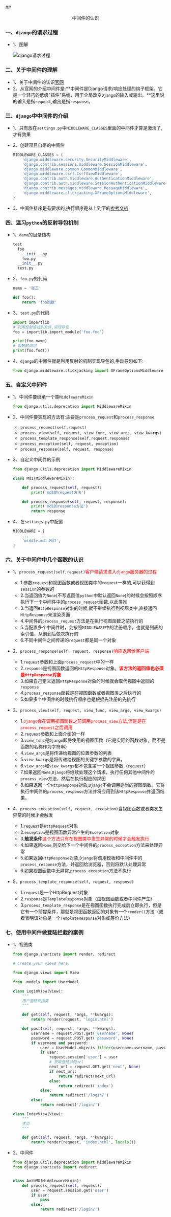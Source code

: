 ##<center>中间件的认识</center>

### 一、`django`的请求过程

* 1、图解

  ![django请求过程](./source/images/django的请求过程.jpg)


### 二、关于中间件的理解

* 1、关于中间件的认识[官网](https://docs.djangoproject.com/en/1.8/topics/http/middleware/)
* 2、从官网的介绍中间件是:**中间件是Django请求/响应处理的钩子框架。它是一个轻巧的低级"插件"系统，用于全局改变`Django`的输入或输出。**这里说的输入是指`request`,输出是指`response`。

### 三、`django`中中间件的介绍

* 1、只有放在`settings.py`中`MIDDLEWARE_CLASSES`里面的中间件才算是激活了,才有效果
* 2、创建项目自带的中间件

  ```py
  MIDDLEWARE_CLASSES = (
      'django.middleware.security.SecurityMiddleware',
      'django.contrib.sessions.middleware.SessionMiddleware',
      'django.middleware.common.CommonMiddleware',
      'django.middleware.csrf.CsrfViewMiddleware',
      'django.contrib.auth.middleware.AuthenticationMiddleware',
      'django.contrib.auth.middleware.SessionAuthenticationMiddleware',
      'django.contrib.messages.middleware.MessageMiddleware',
      'django.middleware.clickjacking.XFrameOptionsMiddleware',
  )
  ```

* 3、中间件排序是有要求的,执行顺序是从上到下的[参考文档](https://docs.djangoproject.com/en/1.8/ref/middleware/#middleware-ordering)

### 四、温习`python`的反射导包机制

* 1、`demo`的目录结构

  ```py
  test
    foo
      __init__.py
      foo.py
    __init__.py
    test.py
  ```

* 2、`foo.py`的代码

  ```py
  name = '张三'

  def foo():
      return 'foo函数'
  ```

* 3、`test.py`的代码

  ```py
  import importlib
  # 利用反射查找到文件,实现导包
  foo = importlib.import_module('foo.foo')

  print(foo.name)
  # 函数的调用
  print(foo.foo())
  ```

* 4、`django`的中间件就是利用反射的机制实现导包的,手动导包如下:

  ```py
  from django.middleware.clickjacking import XFrameOptionsMiddleware
  ```

### 五、自定义中间件

* 1、中间件要继承一个类`MiddlewareMixin`

  ```py
  from django.utils.deprecation import MiddlewareMixin
  ```

* 2、中间件要实现的方法有:主要是`process_request`和`process_response`
  * `process_request(self,request)`
  * `process_view(self, request, view_func, view_args, view_kwargs)`
  * `process_template_response(self,request,response)`
  * `process_exception(self, request, exception)`
  * `process_response(self, request, response)`

* 3、自定义中间件的示例

  ```py
  from django.utils.deprecation import MiddlewareMixin

  class Md1(MiddlewareMixin):

      def process_request(self, request):
          print('md1的request方法')

      def process_response(self, request, response):
          print('md1的response方法')
          return response
  ```
* 4、在`settings.py`中配置

  ```py
  MIDDLEWARE = [
      ...
      'middle.md1.Md1',
  ]
  ```

### 六、关于中间件中几个函数的认识

* 1、`process_request(self,request)`<font color="#f00;">客户端请求进入`django`服务器的过程</font>
  * 1.参数`request`和视图函数或者视图类中的`request`一样的,可以获得到`session`的参数的
  * 2.当返回值为`None`(不写返回值`python`中默认返回`None`)的时候会按照顺序执行下一个中间件中的`process_request`函数,以此类推
  * 3.当返回`HttpResponse`对象的时候,就不继续执行到视图类中,直接返回`HttpResponse`来渲染页面
  * 4.中间件的`process_request`方法是在执行视图函数之前执行的
  * 5.当配置多个中间件时，会按照`MIDDLEWARE`中的注册顺序，也就是列表的索引值，从前到后依次执行的
  * 6.不同中间件之间传递的`request`都是同一个对象

* 2、`process_response(self, request, response)`<font color="#f00;">响应返回给客户端</font>
  * 1.`request`参数和上面`process_request`中的一样
  * 2.`response`是视图函数返回的`HttpResponse`对象。<font color="#f00">**该方法的返回值也必须是`HttpResponse`对象**</font>
  * 3.如果自己定义返回`HttpResponse`对象的时候就会取代视图中返回的`response`
  * 4.`process_response`函数是在视图函数或者视图类之后执行的
  * 5.如果多个中间件的时候执行顺序也是根据先注册的先执行

* 3、`process_view(self, request, view_func, view_args, view_kwargs)`
  * 1.<font color="#f00">`Django`会在调用视图函数之前调用`process_view`方法,但是是在`process_request`之后调用</font>
  * 2.`request`参数和上面介绍的一样
  * 3.`view_func`是`Django`即将使用的视图函数（它是实际的函数对象，而不是函数的名称作为字符串）
  * 4.`view_args`是将传递给视图的位置参数的列表
  * 5.`view_kwargs`是将传递给视图的关键字参数的字典。
  * 6.`view_args`和`view_kwargs`都不包含第一个视图参数（`request`）
  * 7.如果返回`None`,`Django`将继续处理这个请求，执行任何其他中间件的`process_view`方法，然后在执行相应的视图
  * 8.如果返回一个`HttpResponse`对象,`Django`不会调用适当的视图函数。它将执行中间件的`process_response`方法并将应用到该`HttpResponse`并返回结果。

* 4、`process_exception(self, request, exception)`当视图函数或者类发生异常的时候才会触发
  * 1.`request`是`HttpRequest`对象
  * 2.`exception`是视图函数异常产生的`Exception`对象
  * 3.**触发条件**<font color="#f00">这个方法只有在视图类中发生异常的时候才会触发执行</font>
  * 4.如果返回`None`,则交给下一个中间件的`process_exception`方法来处理异常
  * 5.如果返回`HttpResponse`对象,`Django`将调用模板和中间件中的`process_response`方法，并返回给浏览器，否则将默认处理异常
  * 6.如果视图函数中无异常,`process_exception`方法不执行

* 5、`process_template_response(self, request, response)`
  * 1.`request`是一个HttpRequest对象
  * 2.`response`是`TemplateResponse`对象（由视图函数或者中间件产生）
  * 3.`process_template_response`是在视图函数执行完成后立即执行，但是它有一个前提条件，那就是视图函数返回的对象有一个`render()`方法（或者表明该对象是一个`TemplateResponse`对象或等价方法）


### 七、使用中间件做登陆拦截的案例

* 1、视图类

  ```py
  from django.shortcuts import render, redirect

  # Create your views here.

  from django.views import View

  from .models import UserModel

  class LoginView(View):
      """
      用户登陆视图类
      """

      def get(self, request, *args, **kwargs):
          return render(request, 'login.html')

      def post(self, request, *args, **kwargs):
          username = request.POST.get('username', None)
          password = request.POST.get('password', None)
          if username and password:
              user = UserModel.objects.filter(username=username, password=password).first()
              if user:
                  request.session['user'] = user
                  # 获取登陆前的url
                  next_url = request.GET.get('next', None)
                  if next_url:
                      return redirect(next_url)
                  else:
                      return redirect('index')
              else:
                  return redirect('/login/')
          else:
              return redirect('/login/')

  class IndexView(View):
      """
      主页
      """

      def get(self, request, *args, **kwargs):
          return render(request, 'index.html', locals())
  ```

* 2、中间件

  ```py
  from django.utils.deprecation import MiddlewareMixin
  from django.shortcuts import redirect


  class AuthMD(MiddlewareMixin):
      def process_request(self, request):
          user = request.session.get('user')
          if user:
              pass
          else:
              return redirect('/login/')
  ```
